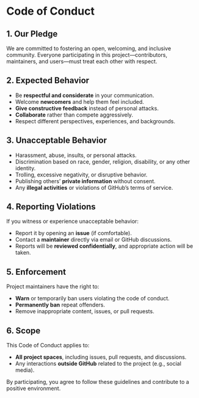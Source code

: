 # **Code of Conduct**  

## **1. Our Pledge**  
We are committed to fostering an open, welcoming, and inclusive community. Everyone participating in this project—contributors, maintainers, and users—must treat each other with respect.  

## **2. Expected Behavior**  
- Be **respectful and considerate** in your communication.  
- Welcome **newcomers** and help them feel included.  
- **Give constructive feedback** instead of personal attacks.  
- **Collaborate** rather than compete aggressively.  
- Respect different perspectives, experiences, and backgrounds.  

## **3. Unacceptable Behavior**  
- Harassment, abuse, insults, or personal attacks.  
- Discrimination based on race, gender, religion, disability, or any other identity.  
- Trolling, excessive negativity, or disruptive behavior.  
- Publishing others’ **private information** without consent.  
- Any **illegal activities** or violations of GitHub’s terms of service.  

## **4. Reporting Violations**  
If you witness or experience unacceptable behavior:  
- Report it by opening an **issue** (if comfortable).  
- Contact a **maintainer** directly via email or GitHub discussions.  
- Reports will be **reviewed confidentially**, and appropriate action will be taken.  

## **5. Enforcement**  
Project maintainers have the right to:  
- **Warn** or temporarily ban users violating the code of conduct.  
- **Permanently ban** repeat offenders.  
- Remove inappropriate content, issues, or pull requests.  

## **6. Scope**  
This Code of Conduct applies to:  
- **All project spaces**, including issues, pull requests, and discussions.  
- Any interactions **outside GitHub** related to the project (e.g., social media).  

By participating, you agree to follow these guidelines and contribute to a positive environment.  

